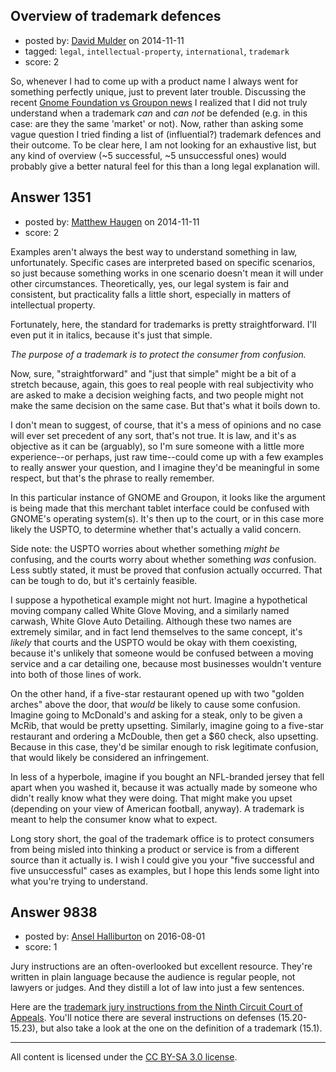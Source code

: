## Overview of trademark defences

- posted by: [David Mulder](https://stackexchange.com/users/507061/david-mulder) on 2014-11-11
- tagged: `legal`, `intellectual-property`, `international`, `trademark`
- score: 2

So, whenever I had to come up with a product name I always went for something perfectly unique, just to prevent later trouble. Discussing the recent [Gnome Foundation vs Groupon news](https://www.gnome.org/groupon/) I realized that I did not truly understand when a trademark *can* and *can not* be defended (e.g. in this case: are they the same 'market' or not). Now, rather than asking some vague question I tried finding a list of (influential?) trademark defences and their outcome. To be clear here, I am not looking for an exhaustive list, but any kind of overview (~5 successful, ~5 unsuccessful ones) would probably give a better natural feel for this than a long  legal explanation will.


## Answer 1351

- posted by: [Matthew Haugen](https://stackexchange.com/users/1325646/matthew-haugen) on 2014-11-11
- score: 2

Examples aren't always the best way to understand something in law, unfortunately. Specific cases are interpreted based on specific scenarios, so just because something works in one scenario doesn't mean it will under other circumstances. Theoretically, yes, our legal system is fair and consistent, but practicality falls a little short, especially in matters of intellectual property.

Fortunately, here, the standard for trademarks is pretty straightforward. I'll even put it in italics, because it's just that simple.

*The purpose of a trademark is to protect the consumer from confusion.*

Now, sure, "straightforward" and "just that simple" might be a bit of a stretch because, again, this goes to real people with real subjectivity who are asked to make a decision weighing facts, and two people might not make the same decision on the same case. But that's what it boils down to.

I don't mean to suggest, of course, that it's a mess of opinions and no case will ever set precedent of any sort, that's not true. It is law, and it's as objective as it can be (arguably), so I'm sure someone with a little more experience--or perhaps, just raw time--could come up with a few examples to really answer your question, and I imagine they'd be meaningful in some respect, but that's the phrase to really remember.

In this particular instance of GNOME and Groupon, it looks like the argument is being made that this merchant tablet interface could be confused with GNOME's operating system(s). It's then up to the court, or in this case more likely the USPTO, to determine whether that's actually a valid concern.

Side note: the USPTO worries about whether something *might be* confusing, and the courts worry about whether something *was* confusion. Less subtly stated, it must be proved that confusion actually occurred. That can be tough to do, but it's certainly feasible.

I suppose a hypothetical example might not hurt. Imagine a hypothetical moving company called White Glove Moving, and a similarly named carwash, White Glove Auto Detailing. Although these two names are extremely similar, and in fact lend themselves to the same concept, it's *likely* that courts and the USPTO would be okay with them coexisting, because it's unlikely that someone would be confused between a moving service and a car detailing one, because most businesses wouldn't venture into both of those lines of work.

On the other hand, if a five-star restaurant opened up with two "golden arches" above the door, that *would* be likely to cause some confusion. Imagine going to McDonald's and asking for a steak, only to be given a McRib, that would be pretty upsetting. Similarly, imagine going to a five-star restaurant and ordering a McDouble, then get a $60 check, also upsetting. Because in this case, they'd be similar enough to risk legitimate confusion, that would likely be considered an infringement.

In less of a hyperbole, imagine if you bought an NFL-branded jersey that fell apart when you washed it, because it was actually made by someone who didn't really know what they were doing. That might make you upset (depending on your view of American football, anyway). A trademark is meant to help the consumer know what to expect.

Long story short, the goal of the trademark office is to protect consumers from being misled into thinking a product or service is from a different source than it actually is. I wish I could give you your "five successful and five unsuccessful" cases as examples, but I hope this lends some light into what you're trying to understand.


## Answer 9838

- posted by: [Ansel Halliburton](https://stackexchange.com/users/3313301/ansel-halliburton) on 2016-08-01
- score: 1

Jury instructions are an often-overlooked but excellent resource. They're written in plain language because the audience is regular people, not lawyers or judges. And they distill a lot of law into just a few sentences.

Here are the [trademark jury instructions from the Ninth Circuit Court of Appeals](http://www3.ce9.uscourts.gov/jury-instructions/node/325). You'll notice there are several instructions on defenses (15.20-15.23), but also take a look at the one on the definition of a trademark (15.1).



---

All content is licensed under the [CC BY-SA 3.0 license](https://creativecommons.org/licenses/by-sa/3.0/).
